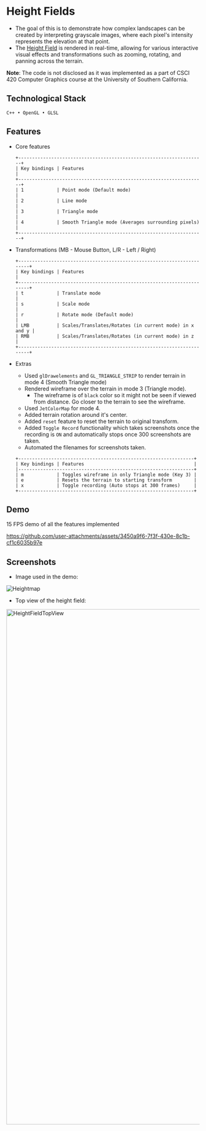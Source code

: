 # Height Fields
- The goal of this is to demonstrate how complex landscapes can be created by interpreting grayscale images, where each pixel's intensity represents the elevation at that point.
- The [Height Field](https://en.wikipedia.org/wiki/Heightmap#:~:text=In%20computer%20graphics%2C%20a%20heightmap,display%20in%203D%20computer%20graphics.) is rendered in real-time, allowing for various interactive visual effects and transformations such as zooming, rotating, and panning across the terrain.

**Note**: The code is not disclosed as it was implemented as a part of CSCI 420 Computer Graphics course at the University of Southern California.

## Technological Stack
`C++ • OpenGL • GLSL`

## Features
- Core features
  ```
  +--------------------------------------------------------------------+
  | Key bindings | Features                                            |
  +--------------------------------------------------------------------+
  | 1            | Point mode (Default mode)                           |
  | 2            | Line mode                                           |
  | 3            | Triangle mode                                       |
  | 4            | Smooth Triangle mode (Averages surrounding pixels)  |
  +--------------------------------------------------------------------+
  ```
- Transformations (MB - Mouse Button, L/R - Left / Right)
  ```
  +-----------------------------------------------------------------------+
  | Key bindings | Features                                               |
  +-----------------------------------------------------------------------+
  | t            | Translate mode                                         |
  | s            | Scale mode                                             |
  | r            | Rotate mode (Default mode)                             |
  | LMB          | Scales/Translates/Rotates (in current mode) in x and y |
  | RMB          | Scales/Translates/Rotates (in current mode) in z       |
  +-----------------------------------------------------------------------+
  ```
- Extras
    - Used `glDrawelements` and `GL_TRIANGLE_STRIP` to render terrain in mode 4 (Smooth Triangle mode)
    - Rendered wireframe over the terrain in mode 3 (Triangle mode).
        - The wireframe is of `black` color so it might not be seen if viewed from distance. Go closer to the terrain to see the wireframe.
    - Used `JetColorMap` for mode 4.
    - Added terrain rotation around it's center.
    - Added `reset` feature to reset the terrain to original transform.
    - Added `Toggle Record` functionality which takes screenshots once the recording is `ON` and automatically stops once 300 screenshots are taken.
    - Automated the filenames for screenshots taken.

  ```
  +----------------------------------------------------------------+
  | Key bindings | Features                                        |
  |----------------------------------------------------------------+
  | m            | Toggles wireframe in only Triangle mode (Key 3) |
  | e            | Resets the terrain to starting transform        |
  | x            | Toggle recording (Auto stops at 300 frames)     |
  +----------------------------------------------------------------+
  ```

## Demo
15 FPS demo of all the features implemented

https://github.com/user-attachments/assets/3450a9f6-7f3f-430e-8c1b-cf1c6035b97e

## Screenshots
- Image used in the demo:

![Heightmap](https://github.com/user-attachments/assets/d4529fbf-1df4-4bf2-8d6a-7022181926dd)

- Top view of the height field:

<img width="1343" alt="HeightFieldTopView" src="https://github.com/user-attachments/assets/ddca3000-0ace-4318-a844-ec8dcdde618e">






